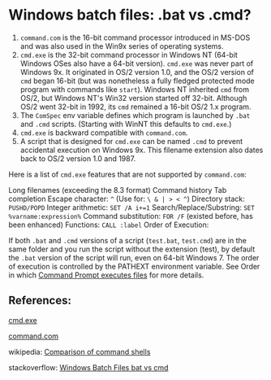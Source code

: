 Windows batch files: .bat vs .cmd?
==========

1. `command.com` is the 16-bit command processor introduced in MS-DOS and was also used in the Win9x series of operating systems.
2. `cmd.exe` is the 32-bit command processor in Windows NT (64-bit Windows OSes also have a 64-bit version). `cmd.exe` was never part of Windows 9x. It originated in OS/2 version 1.0, and the OS/2 version of `cmd` began 16-bit (but was nonetheless a fully fledged protected mode program with commands like `start`). Windows NT inherited `cmd` from OS/2, but Windows NT's Win32 version started off 32-bit. Although OS/2 went 32-bit in 1992, its `cmd` remained a 16-bit OS/2 1.x program.
3. The `ComSpec` env variable defines which program is launched by `.bat` and `.cmd` scripts. (Starting with WinNT this defaults to `cmd.exe`.)
4. `cmd.exe` is backward compatible with `command.com`.
5. A script that is designed for `cmd.exe` can be named `.cmd` to prevent accidental execution on Windows 9x. This filename extension also dates back to OS/2 version 1.0 and 1987.

Here is a list of `cmd.exe` features that are not supported by `command.com`:

Long filenames (exceeding the 8.3 format)
Command history
Tab completion
Escape character: `^` (Use for: `\ & | > < ^`)
Directory stack: `PUSHD/POPD`
Integer arithmetic: `SET /A i+=1`
Search/Replace/Substring: `SET %varname:expression%`
Command substitution: `FOR /F` (existed before, has been enhanced)
Functions: `CALL :label`
Order of Execution:

If both `.bat` and `.cmd` versions of a script (`test.bat`, `test.cmd`) are in the same folder and you run the script without the extension (test), by default the `.bat` version of the script will run, even on 64-bit Windows 7. The order of execution is controlled by the PATHEXT environment variable. See Order in which [Command Prompt executes files](https://stackoverflow.com/questions/605101/order-in-which-command-prompt-executes-files-with-the-same-name-a-bat-vs-a-cmd-v) for more details.

References:
--------

[cmd.exe](http://www.ss64.com/ntsyntax/)

[command.com](http://gregvogl.net/courses/os/handouts/doscmdref.pdf)

wikipedia: [Comparison of command shells](https://en.wikipedia.org/wiki/Comparison_of_command_shells)

stackoverflow: [Windows Batch Files bat vs cmd](https://stackoverflow.com/questions/148968/windows-batch-files-bat-vs-cmd)

